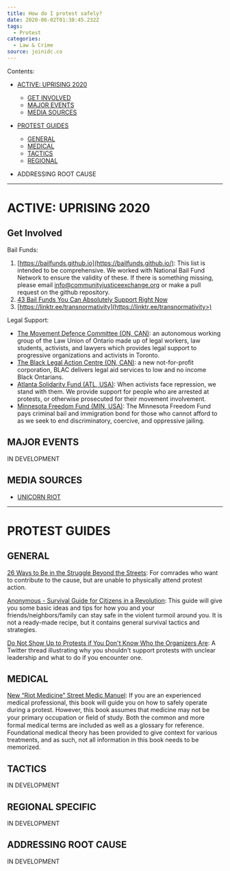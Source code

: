 ```yaml
---
title: How do I protest safely?
date: 2020-06-02T01:38:45.232Z
tags:
  - Protest
categories:
  - Law & Crime
source: joinidc.co
---
```

Contents:

* [ACTIVE: UPRISING 2020](#-ACTIVE:-UPRISING-2020)

  * [GET INVOLVED](##-GET-INVOLVED)
  * [MAJOR EVENTS](##-MAJOR-EVENTS)
  * [MEDIA SOURCES](##-MEDIA-SOURCES)
* [PROTEST GUIDES](#-PROTEST-GUIDES)

  * [GENERAL](##-GENERAL)
  * [MEDICAL](##-MEDICAL)
  * [TACTICS](##-TACTICS)
  * [REGIONAL](##-REGIONAL-SPECIFIC)
* ADDRESSING ROOT CAUSE

***
# ACTIVE: UPRISING 2020

## Get Involved

Bail Funds:

1. [https://bailfunds.github.io](https://bailfunds.github.io/): This list is intended to be comprehensive. We worked with National Bail Fund Network to ensure the validity of these. If there is something missing, please email info@communityjusticeexchange.org or make a pull request on the github repository.
2. [43 Bail Funds You Can Absolutely Support Right Now](https://www.autostraddle.com/43-bail-funds-you-can-absolutely-support-right-now)
2. [https://linktr.ee/transnormativity](https://linktr.ee/transnormativity>)

Legal Support:

* [The Movement Defence Committee (ON, CAN)](https://movementdefence.org/): an autonomous working group of the Law Union of Ontario made up of legal workers, law students, activists, and lawyers which provides legal support to progressive organizations and activists in Toronto.
* [The Black Legal Action Centre (ON, CAN)](https://www.blacklegalactioncentre.ca/): a new not-for-profit corporation, BLAC delivers legal aid services to low and no income Black Ontarians.
* [Atlanta Solidarity Fund (ATL, USA)](https://atlsolidarity.org): When activists face repression, we stand with them. We provide support for people who are arrested at protests, or otherwise prosecuted for their movement involvement.
* [Minnesota Freedom Fund (MIN, USA)](https://minnesotafreedomfund.org/): The Minnesota Freedom Fund pays criminal bail and immigration bond for those who cannot afford to as we seek to end discriminatory, coercive, and oppressive jailing.

## MAJOR EVENTS

IN DEVELOPMENT

## MEDIA SOURCES

* [UNICORN RIOT](https://unicornriot.ninja)

***

# PROTEST GUIDES

## GENERAL

[26 Ways to Be in the Struggle Beyond the Streets](https://issuu.com/nlc.sf.2014/docs/beyondthestreets_final): For comrades who want to contribute to the cause, but are unable to physically attend protest action.

[Anonymous - Survival Guide for Citizens in a Revolution](https://b-ok.cc/book/5395634/a85c69): This guide will give you some basic ideas and tips for how you and your friends/neighbors/family can stay safe in the violent turmoil around you. It is not a ready-made recipe, but it contains general survival tactics and strategies.

[Do Not Show Up to Protests if You Don't Know Who the Organizers Are](https://twitter.com/SarahJama_/status/1266867302139658241): A Twitter thread illustrating why you shouldn't support protests with unclear leadership and what to do if you encounter one.

## MEDICAL

[New “Riot Medicine” Street Medic Manuel](https://itsgoingdown.org/announcing-new-riot-medicine-street-medic-manuel/): If you are an experienced medical professional, this book will guide you on how to safely operate during a protest. However, this book assumes that medicine may not be your primary occupation or ﬁeld of study. Both the common and more formal medical terms are included as well as a glossary for reference. Foundational medical theory has been provided to give context for various treatments, and as such, not all information in this book needs to be memorized.

## TACTICS

IN DEVELOPMENT

## REGIONAL SPECIFIC

IN DEVELOPMENT

## ADDRESSING ROOT CAUSE

IN DEVELOPMENT